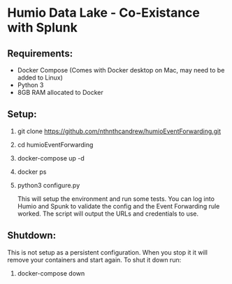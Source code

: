 # Humio Data Lake - Co-Existance with Splunk

## Requirements:
- Docker Compose (Comes with Docker desktop on Mac, may need to be added to Linux)
- Python 3
- 8GB RAM allocated to Docker

## Setup:
1. git clone https://github.com/nthnthcandrew/humioEventForwarding.git
2. cd humioEventForwarding
3. docker-compose up -d
4. docker ps
5. python3 configure.py
   
   This will setup the environment and run some tests. You can log into Humio and Spunk to validate the config and the Event Forwarding rule worked. The script will output the URLs and credentials to use.

## Shutdown:
This is not setup as a persistent configuration. When you stop it it will remove your containers and start again. To shut it down run:
1. docker-compose down

